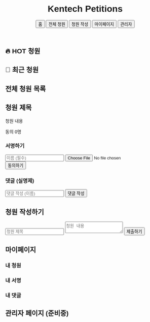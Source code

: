 <!DOCTYPE html>
<html lang="ko">
<head>
  <meta charset="UTF-8">
  <meta name="viewport" content="width=device-width, initial-scale=1.0">
  <title>Kentech Petitions</title>
  <script src="https://cdn.tailwindcss.com"></script>
  <script src="https://cdn.jsdelivr.net/npm/@supabase/supabase-js"></script>
  <style>body { font-family: 'Noto Sans KR', sans-serif; }</style>
</head>
<body class="bg-gray-100 text-gray-900">

<!-- 상단 네비게이션 -->
<header class="bg-blue-700 text-white p-4 flex justify-between items-center">
  <h1 class="text-2xl font-bold">Kentech Petitions</h1>
  <nav class="space-x-4">
    <button onclick="showPage('main')">홈</button>
    <button onclick="showPage('list')">전체 청원</button>
    <button onclick="showPage('write')">청원 작성</button>
    <button onclick="showPage('mypage')">마이페이지</button>
    <button onclick="showPage('admin')">관리자</button>
  </nav>
</header>
<main id="page-main" class="container mx-auto p-6">
  <h2 class="text-4xl font-bold mb-6">🔥 HOT 청원</h2>
  <div id="hot-petitions" class="grid grid-cols-1 md:grid-cols-2 lg:grid-cols-3 gap-6 mb-10">
    <!-- HOT 청원 카드 동적 생성 -->
  </div>

  <h2 class="text-3xl font-bold mb-4">📜 최근 청원</h2>
  <ul id="recent-petitions" class="divide-y divide-gray-300">
    <!-- 최근 청원 동적 생성 -->
  </ul>
</main>
<section id="page-list" class="hidden container mx-auto p-6">
  <h2 class="text-3xl font-bold mb-6">전체 청원 목록</h2>
  <ul id="all-petitions" class="divide-y divide-gray-300">
    <!-- 전체 청원 동적 생성 -->
  </ul>
</section>
<section id="page-detail" class="hidden container mx-auto p-6">
  <h2 id="detail-title" class="text-3xl font-bold mb-4">청원 제목</h2>
  <p id="detail-description" class="text-gray-700 mb-6">청원 내용</p>
  <p id="detail-support" class="text-green-600 font-semibold mb-6">동의 0명</p>

  <div class="bg-gray-50 p-4 rounded mb-6">
    <h3 class="text-xl font-semibold mb-4">서명하기</h3>
    <input id="support-name" type="text" class="w-full border p-2 mb-2 rounded" placeholder="이름 (필수)">
    <input id="support-file" type="file" class="w-full mb-2">
    <button onclick="submitSupport()" class="bg-green-600 text-white px-4 py-2 rounded">동의하기</button>
  </div>

  <div class="bg-gray-50 p-4 rounded">
    <h3 class="text-xl font-semibold mb-4">댓글 (실명제)</h3>
    <input type="text" class="w-full border p-2 mb-2 rounded" placeholder="댓글 작성 (이름)">
    <button class="bg-blue-600 text-white px-4 py-2 rounded">댓글 작성</button>
  </div>
</section>
<section id="page-write" class="hidden container mx-auto p-6">
  <h2 class="text-3xl font-bold mb-6">청원 작성하기</h2>
  <input id="petition-title" type="text" class="w-full border p-2 mb-4 rounded" placeholder="청원 제목">
  <textarea id="petition-content" class="w-full border p-2 mb-4 rounded" placeholder="청원 내용"></textarea>
  <button onclick="submitPetition()" class="bg-blue-700 text-white px-6 py-2 rounded">제출하기</button>
</section>
<section id="page-mypage" class="hidden container mx-auto p-6">
  <h2 class="text-3xl font-bold mb-6">마이페이지</h2>

  <h3 class="text-2xl font-semibold mb-4">내 청원</h3>
  <ul id="my-petitions" class="divide-y divide-gray-300 mb-6">
    <!-- 내가 작성한 청원 불러오기 -->
  </ul>

  <h3 class="text-2xl font-semibold mb-4">내 서명</h3>
  <ul id="my-supports" class="divide-y divide-gray-300 mb-6">
    <!-- 내가 서명한 청원 불러오기 -->
  </ul>

  <h3 class="text-2xl font-semibold mb-4">내 댓글</h3>
  <ul id="my-comments" class="divide-y divide-gray-300">
    <!-- 내가 쓴 댓글 불러오기 (추후 구현) -->
  </ul>
</section>
<section id="page-admin" class="hidden container mx-auto p-6">
  <h2 class="text-3xl font-bold mb-6">관리자 페이지 (준비중)</h2>
</section>
<script>
// Supabase 연결
const supabaseUrl = 'https://ybbpzwvigqgleywnwkij.supabase.co'; // 본인 프로젝트 URL
const supabaseKey = 'eyJhbGciOiJIUzI1NiIsInR5cCI6IkpXVCJ9.eyJpc3MiOiJzdXBhYmFzZSIsInJlZiI6InliYnB6d3ZpZ3FnbGV5d253a2lqIiwicm9sZSI6ImFub24iLCJpYXQiOjE3NDU5Mjk1NzUsImV4cCI6MjA2MTUwNTU3NX0.3JF0NvkBLyJZkFtcpOvtYkA8CfUnp_CKuAoI13CyJxg';               // 본인 Public Key
const supabase = supabase.createClient(supabaseUrl, supabaseKey);

let currentPetition = null;

// 페이지 전환
function showPage(page) {
  const pages = ['main', 'list', 'detail', 'write', 'mypage', 'admin'];
  pages.forEach(id => {
    document.getElementById(`page-${id}`)?.classList.add('hidden');
  });
  document.getElementById(`page-${page}`)?.classList.remove('hidden');
}
async function submitPetition() {
  const title = document.getElementById('petition-title').value;
  const content = document.getElementById('petition-content').value;

  if (!title || !content) {
    alert('모든 칸을 입력해 주세요.');
    return;
  }

  const { data, error } = await supabase
    .from('petitions')
    .insert([{ title: title, description: content, support_count: 0 }]);

  if (error) {
    console.error(error.message);
    alert('청원 등록 실패');
  } else {
    alert('청원 등록 성공!');
    showPage('main');
    loadRecentPetitions();
    loadAllPetitions();
  }
}
async function loadRecentPetitions() {
  const { data, error } = await supabase
    .from('petitions')
    .select('*')
    .order('created_at', { ascending: false })
    .limit(10);

  const list = document.getElementById('recent-petitions');
  list.innerHTML = '';

  data.forEach(petition => {
    const li = document.createElement('li');
    li.className = 'py-2 flex justify-between cursor-pointer hover:text-blue-600';
    li.innerHTML = `<span>${petition.title}</span><span class="text-gray-500">${new Date(petition.created_at).toLocaleDateString()}</span>`;
    li.onclick = () => openDetail(petition);
    list.appendChild(li);
  });
}

async function loadAllPetitions() {
  const { data, error } = await supabase
    .from('petitions')
    .select('*')
    .order('created_at', { ascending: false });

  const list = document.getElementById('all-petitions');
  list.innerHTML = '';

  data.forEach(petition => {
    const li = document.createElement('li');
    li.className = 'py-4 flex justify-between cursor-pointer hover:text-blue-600';
    li.innerHTML = `<span>${petition.title}</span><span>동의 ${petition.support_count}명</span>`;
    li.onclick = () => openDetail(petition);
    list.appendChild(li);
  });
}
function openDetail(petition) {
  currentPetition = petition;

  document.getElementById('detail-title').textContent = petition.title;
  document.getElementById('detail-description').textContent = petition.description;
  document.getElementById('detail-support').textContent = `동의 ${petition.support_count}명`;

  document.getElementById('support-name').value = '';
  document.getElementById('support-file').value = '';

  showPage('detail');
}
async function submitSupport() {
  const name = document.getElementById('support-name').value;
  const file = document.getElementById('support-file').files[0];

  if (!name) {
    alert('이름을 입력해야 합니다.');
    return;
  }
  if (!file) {
    alert('서명 파일을 업로드해야 합니다.');
    return;
  }

  // 파일 업로드
  const fileName = `${Date.now()}_${file.name}`;
  const { data: uploadData, error: uploadError } = await supabase
    .storage
    .from('signatures')
    .upload(fileName, file);

  if (uploadError) {
    console.error(uploadError.message);
    alert('파일 업로드 실패');
    return;
  }

  const fileUrl = `${supabaseUrl}/storage/v1/object/public/signatures/${fileName}`;

  // supports 테이블에 저장
  await supabase
    .from('supports')
    .insert([{
      petition_id: currentPetition.id,
      name: name,
      file_url: fileUrl
    }]);

  // support_count +1 업데이트
  const updatedCount = currentPetition.support_count + 1;
  await supabase
    .from('petitions')
    .update({ support_count: updatedCount })
    .eq('id', currentPetition.id);

  alert('서명 완료!');
  
  loadRecentPetitions();
  loadAllPetitions();
  showPage('main');
}
window.onload = function() {
  loadRecentPetitions();
  loadAllPetitions();
};
<footer class="bg-gray-800 text-white text-center p-4 mt-12">
  © 2025 Kentech Petitions
</footer>
